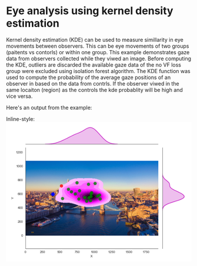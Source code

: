 # Eye analysis using kernel density estimation

Kernel density estimation (KDE) can be used to measure simillarity in eye movements between observers. 
This can be eye movements of two groups (paitents vs contorls) or within one group. 
This example demonstrates gaze data from observers collected while they viwed an image. Before computing the KDE, outliers are discarded the available gaze data of the no VF loss group were excluded 
using isolation forest algorithm. The KDE function was used to compute the probability 
of the average gaze positions of an observer in based on the data from contrls. If the observer viwed in the same locaiton (region)
as the controls the kde probablity will be high and vice versa.

Here's an output from the example:

Inline-style: 
![alt text](https://github.com/dansileshi/Eye-Movement-kde-analysis/blob/master/output.png "Logo Title Text 1")
